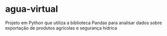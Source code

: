 # agua-virtual
Projeto em Python que utiliza a biblioteca Pandas para analisar dados sobre exportação de produtos agrícolas e segurança hídrica
